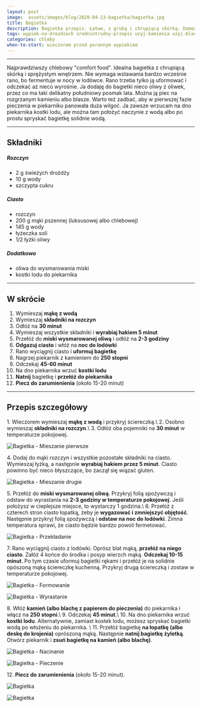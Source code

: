 ```yaml
---
layout: post
image:  assets/images/blog/2020-04-23-bagietka/bagietka.jpg
title: Bagietka
description: Bagietka przepis. Łatwe, z grubą i chrupiącą skórką. Domowe, pszenne bagietki na drożdżach. Idealne prosto z piekarnika.
tags: wypiek-na-drozdzach sredniotrudny-przepis uzyj-kamienia uzyj-blachy
categories: chleby
when-to-start: wieczorem przed porannym wypiekiem
---
```


-----

Najprawdziwszy chlebowy "comfort food". Idealna bagietka z chrupiącą skórką i sprężystym wnętrzem. Nie wymaga wstawania bardzo wcześnie rano, bo fermentuje w nocy w lodówce. Rano trzeba tylko ją uformować i odczekać aż nieco wyrośnie. Ja dodaję do bagietki nieco oliwy z oliwek, przez co ma taki delikatny południowy posmak lata. Można ją piec na rozgrzanym kamieniu albo blasze. Warto też zadbać, aby w pierwszej fazie pieczenia w piekarniku panowała duża wilgoć. Ja zawsze wrzucam na dno piekarnika kostki lodu, ale można tam położyć naczynie z wodą albo po prostu spryskać bagietkę solidnie wodą.

-----

## Składniki

##### Rozczyn

* 2 g świeżych drożdży
* 10 g wody
* szczypta cukru

##### Ciasto

* rozczyn
* 200 g mąki pszennej (luksusowej albo chlebowej)
* 145 g wody
* łyżeczka soli
* 1/2 łyżki oliwy

##### Dodatkowo

* oliwa do wysmarowania miski
* kostki lodu do piekarnika

-----

## W skrócie

1. Wymieszaj **mąkę z wodą**
2. Wymieszaj **składniki na rozczyn**
3. Odłóż na **30 minut**
4. Wymieszaj wszystkie składniki i **wyrabiaj hakiem 5 minut**
5. Przełóż do **miski wysmarowanej oliwą** i odłóż na **2-3 godziny**
6. **Odgazuj ciasto** i włóż na **noc do lodówki**
7. Rano wyciągnij ciasto i **uformuj bagietkę**
8. Nagrzej piekarnik z kamieniem do **250 stopni**
9. Odczekaj **45-60 minut**
10. Na dno piekarnika wrzuć **kostki lodu**
11. **Natnij** bagietkę i **przełóż do piekarnika**
12. **Piecz do zarumienienia** (około 15-20 minut)

-----

## Przepis szczegółowy

1\. Wieczorem wymieszaj **mąkę z wodą** i przykryj ściereczką.\\
2\. Osobno wymieszaj **składniki na rozczyn**.\\
3\. Odłóż oba pojemniki na **30 minut** w temperaturze pokojowej.

![Bagietka - Mieszanie pierwsze](/assets/images/blog/2020-04-23-bagietka/bagietka-mieszanie-pierwsze.jpg)

4\. Dodaj do mąki rozczyn i wszystkie pozostałe składniki na ciasto. Wymieszaj łyżką, a następnie **wyrabiaj hakiem przez 5 minut**. Ciasto powinno być nieco błyszczące, bo zaczął się wiązać gluten. 

![Bagietka - Mieszanie drugie](/assets/images/blog/2020-04-23-bagietka/bagietka-mieszanie-drugie.jpg)

5\. Przełóż do **miski wysmarowanej oliwą**. Przykryj folią spożywczą i odstaw do wyrastania na **2-3 godziny w temperaturze pokojowej**. Jeśli położysz w cieplejsze miejsce, to wystarczy 1 godzina.\\
6\. Przełóż z czterech stron ciasto łopatką, żeby je **wygazować i zmniejszyć objętość**. Następnie przykryj folią spożywczą i **odstaw na noc do lodówki**. Zimna temperatura sprawi, że ciasto będzie bardzo powoli fermetować.

![Bagietka - Przekładanie](/assets/images/blog/2020-04-23-bagietka/bagietka-przekladanie.jpg)

7\. Rano wyciągnij ciasto z lodówki. Oprósz blat mąką, **przełóż na niego ciasto**. Załóż 4 końce do środka i posyp wierzch mąką. **Odczekaj 10-15 minut**. Po tym czasie uformuj bagietki rękami i przełóż je na solidnie opószoną mąką ściereczkę kuchenną. Przykryj drugą ściereczką i zostaw w temperaturze pokojowej.

![Bagietka - Formowanie](/assets/images/blog/2020-04-23-bagietka/bagietka-formowanie.jpg)

![Bagietka - Wyrastanie](/assets/images/blog/2020-04-23-bagietka/bagietka-wyrastanie.jpg)

8\. Włóż **kamień (albo blachę z papierem do pieczenia)** do piekarnika i włącz na **250 stopni**.\\
9\. Odczekaj **45 minut**.\\
10\. Na dno piekarnika wrzuć **kostki lodu**. Alternatywnie, zamiast kostek lodu, możesz spryskać bagietki wodą po włożeniu do piekarnika. \\
11\. Przełóż bagietkę **na łopatkę (albo deskę do krojenia)** oprószoną mąką. Następnie **natnij bagietkę żyletką**. Otwórz piekarnik i **zsuń bagietkę na kamień (albo blachę)**.

![Bagietka - Nacinanie](/assets/images/blog/2020-04-23-bagietka/bagietka-nacinanie.jpg)

![Bagietka - Pieczenie](/assets/images/blog/2020-04-23-bagietka/bagietka-pieczenie.jpg)

12\. **Piecz do zarumienienia** (około 15-20 minut).

![Bagietka](/assets/images/blog/2020-04-23-bagietka/bagietka-koniec.jpg)

![Bagietka](/assets/images/blog/2020-04-23-bagietka/bagietka-koniec2.jpg)